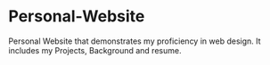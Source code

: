 # Personal-Website
Personal Website that demonstrates my proficiency in web design. It includes my Projects, Background and resume.
